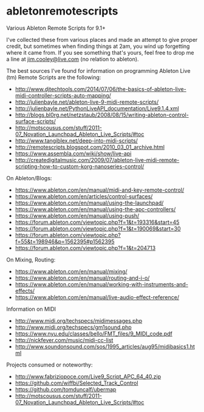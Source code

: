 abletonremotescripts
====================

Various Ableton Remote Scripts for 9.1+

I've collected these from various places and made an attempt to give proper credit, but sometimes when finding things at 2am, you wind up forgetting where it came from.  If you see something that's yours, feel free to drop me a line at jim.cooley@live.com (no relation to ableton).

The best sources I've found for information on programming Ableton Live (tm) Remote Scripts are the following:
* http://www.djtechtools.com/2014/07/06/the-basics-of-ableton-live-midi-controller-scripts-auto-mapping/
* http://julienbayle.net/ableton-live-9-midi-remote-scripts/
* http://julienbayle.net/PythonLiveAPI_documentation/Live9.1.4.xml
* http://blogs.bl0rg.net/netzstaub/2008/08/15/writing-ableton-control-surface-scripts/
* http://motscousus.com/stuff/2011-07_Novation_Launchpad_Ableton_Live_Scripts/#toc
* http://www.tangiblex.net/deep-into-midi-scripts/
* http://remotescripts.blogspot.com/2010_03_01_archive.html
* https://www.assembla.com/wiki/show/live-api
* http://createdigitalmusic.com/2009/07/ableton-live-midi-remote-scripting-how-to-custom-korg-nanoseries-control/

On Ableton/Blogs:
* https://www.ableton.com/en/manual/midi-and-key-remote-control/
* https://www.ableton.com/en/articles/control-surfaces/
* https://www.ableton.com/en/manual/using-the-launchpad/
* https://www.ableton.com/en/manual/using-the-apc-controllers/
* https://www.ableton.com/en/manual/using-push/
* https://forum.ableton.com/viewtopic.php?f=1&t=193316&start=45
* https://forum.ableton.com/viewtopic.php?f=1&t=190069&start=30
* https://forum.ableton.com/viewtopic.php?f=55&t=198946&p=1562395#p1562395
* https://forum.ableton.com/viewtopic.php?f=1&t=204713

On Mixing, Routing:
* https://www.ableton.com/en/manual/mixing/
* https://www.ableton.com/en/manual/routing-and-i-o/
* https://www.ableton.com/en/manual/working-with-instruments-and-effects/
* https://www.ableton.com/en/manual/live-audio-effect-reference/

Information on MIDI
* http://www.midi.org/techspecs/midimessages.php
* http://www.midi.org/techspecs/gm1sound.php
* https://www.nyu.edu/classes/bello/FMT_files/9_MIDI_code.pdf
* http://nickfever.com/music/midi-cc-list
* http://www.soundonsound.com/sos/1995_articles/aug95/midibasics1.html

Projects consumed or noteworthy:
* http://www.fabriziopoce.com/Live9_Script_APC_64_40.zip
* https://github.com/wiffbi/Selected_Track_Control
* https://github.com/tomduncalf/ubermap
* http://motscousus.com/stuff/2011-07_Novation_Launchpad_Ableton_Live_Scripts/#toc
